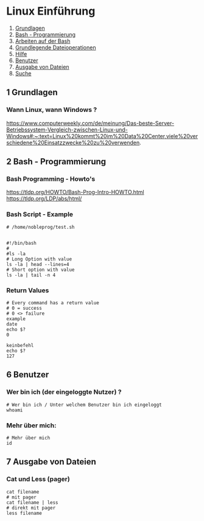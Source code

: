 # Linux Einführung 

   1. [Grundlagen](#1-grundlagen)
   1. [Bash - Programmierung](#2-bash---programmierung) 
   1. [Arbeiten auf der Bash](arbeiten-auf-der-bash.md#)
   1. [Grundlegende Dateioperationen](grundlegende-dateioperationen.md)
   1. [Hilfe](hilfe.md)
   1. [Benutzer](benutzer.md)
   1. [Ausgabe von Dateien](file-ausgabe.md)
   1. [Suche](suche.md)

## 1 Grundlagen

### Wann Linux, wann Windows ? 

https://www.computerweekly.com/de/meinung/Das-beste-Server-Betriebssystem-Vergleich-zwischen-Linux-und-Windows#:~:text=Linux%20kommt%20im%20Data%20Center,viele%20verschiedene%20Einsatzzwecke%20zu%20verwenden.

## 2 Bash - Programmierung

### Bash Programming - Howto's 

https://tldp.org/HOWTO/Bash-Prog-Intro-HOWTO.html
https://tldp.org/LDP/abs/html/

### Bash Script - Example 

```
# /home/nobleprog/test.sh 


#!/bin/bash
#
#ls -la
# Long Option with value 
ls -la | head --lines=4
# Short option with value 
ls -la | tail -n 4
```

### Return Values 

```
# Every command has a return value 
# 0 = success 
# 0 <> failure 
example 
date
echo $?
0

keinbefehl
echo $?
127 
```



## 6 Benutzer

### Wer bin ich (der eingeloggte Nutzer) ? 

```
# Wer bin ich / Unter welchem Benutzer bin ich eingeloggt  
whoami 
```

### Mehr über mich:

```
# Mehr über mich
id
```

## 7 Ausgabe von Dateien 

### Cat und Less (pager) 
```
cat filename 
# mit pager
cat filename | less  
# direkt mit pager 
less filename 
```
